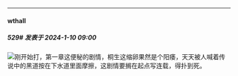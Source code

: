 
*****

####  wthall  
##### 529#       发表于 2024-1-10 09:00

<img src="https://static.saraba1st.com/image/smiley/face2017/067.png" referrerpolicy="no-referrer">刚开始打，第一章这便秘的剧情，桐生这缩卵果然是个阳痿，天天被人喊着传说中的黑道按在下水道里面摩擦，这剧情要搁在起点写连载，得扑到死。

